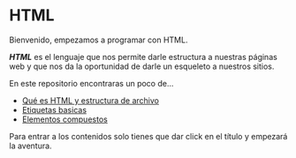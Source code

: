 # HTML

Bienvenido, empezamos a programar con HTML.

**_HTML_** es el lenguaje que nos permite darle estructura a nuestras páginas web y que nos da la oportunidad de darle un esqueleto a nuestros sitios.

En este repositorio encontraras un poco de...

- [Qué es HTML y estructura de archivo](./Temario/Queeshtml.md)
- [Etiquetas basicas](./Temario/Etiquetasbasicas.md)
- [Elementos compuestos](./Temario/Elementoscompuestos.md)

Para entrar a los contenidos solo tienes que dar click en el título y empezará la aventura.
